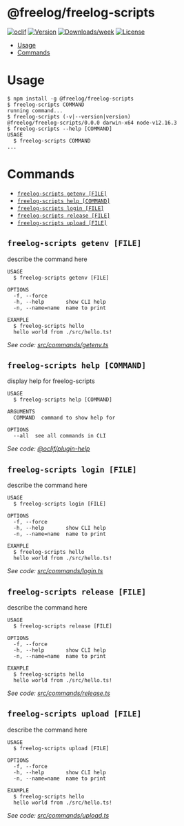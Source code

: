 @freelog/freelog-scripts
========================



[![oclif](https://img.shields.io/badge/cli-oclif-brightgreen.svg)](https://oclif.io)
[![Version](https://img.shields.io/npm/v/@freelog/freelog-scripts.svg)](https://npmjs.org/package/@freelog/freelog-scripts)
[![Downloads/week](https://img.shields.io/npm/dw/@freelog/freelog-scripts.svg)](https://npmjs.org/package/@freelog/freelog-scripts)
[![License](https://img.shields.io/npm/l/@freelog/freelog-scripts.svg)](https://github.com/liu-kai-github/freelog-scripts/blob/master/package.json)

<!-- toc -->
* [Usage](#usage)
* [Commands](#commands)
<!-- tocstop -->
# Usage
<!-- usage -->
```sh-session
$ npm install -g @freelog/freelog-scripts
$ freelog-scripts COMMAND
running command...
$ freelog-scripts (-v|--version|version)
@freelog/freelog-scripts/0.0.0 darwin-x64 node-v12.16.3
$ freelog-scripts --help [COMMAND]
USAGE
  $ freelog-scripts COMMAND
...
```
<!-- usagestop -->
# Commands
<!-- commands -->
* [`freelog-scripts getenv [FILE]`](#freelog-scripts-getenv-file)
* [`freelog-scripts help [COMMAND]`](#freelog-scripts-help-command)
* [`freelog-scripts login [FILE]`](#freelog-scripts-login-file)
* [`freelog-scripts release [FILE]`](#freelog-scripts-release-file)
* [`freelog-scripts upload [FILE]`](#freelog-scripts-upload-file)

## `freelog-scripts getenv [FILE]`

describe the command here

```
USAGE
  $ freelog-scripts getenv [FILE]

OPTIONS
  -f, --force
  -h, --help       show CLI help
  -n, --name=name  name to print

EXAMPLE
  $ freelog-scripts hello
  hello world from ./src/hello.ts!
```

_See code: [src/commands/getenv.ts](https://github.com/liu-kai-github/freelog-scripts/blob/v0.0.0/src/commands/getenv.ts)_

## `freelog-scripts help [COMMAND]`

display help for freelog-scripts

```
USAGE
  $ freelog-scripts help [COMMAND]

ARGUMENTS
  COMMAND  command to show help for

OPTIONS
  --all  see all commands in CLI
```

_See code: [@oclif/plugin-help](https://github.com/oclif/plugin-help/blob/v3.0.1/src/commands/help.ts)_

## `freelog-scripts login [FILE]`

describe the command here

```
USAGE
  $ freelog-scripts login [FILE]

OPTIONS
  -f, --force
  -h, --help       show CLI help
  -n, --name=name  name to print

EXAMPLE
  $ freelog-scripts hello
  hello world from ./src/hello.ts!
```

_See code: [src/commands/login.ts](https://github.com/liu-kai-github/freelog-scripts/blob/v0.0.0/src/commands/login.ts)_

## `freelog-scripts release [FILE]`

describe the command here

```
USAGE
  $ freelog-scripts release [FILE]

OPTIONS
  -f, --force
  -h, --help       show CLI help
  -n, --name=name  name to print

EXAMPLE
  $ freelog-scripts hello
  hello world from ./src/hello.ts!
```

_See code: [src/commands/release.ts](https://github.com/liu-kai-github/freelog-scripts/blob/v0.0.0/src/commands/release.ts)_

## `freelog-scripts upload [FILE]`

describe the command here

```
USAGE
  $ freelog-scripts upload [FILE]

OPTIONS
  -f, --force
  -h, --help       show CLI help
  -n, --name=name  name to print

EXAMPLE
  $ freelog-scripts hello
  hello world from ./src/hello.ts!
```

_See code: [src/commands/upload.ts](https://github.com/liu-kai-github/freelog-scripts/blob/v0.0.0/src/commands/upload.ts)_
<!-- commandsstop -->
